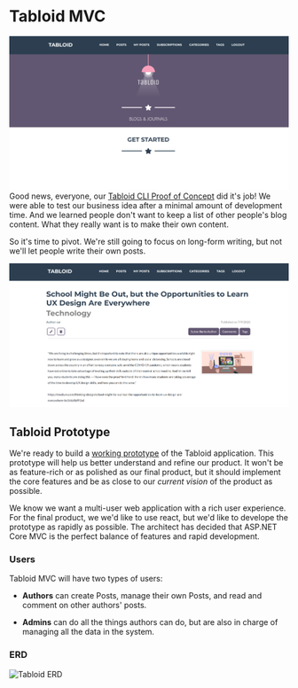 # Tabloid MVC
![Tabloid](./TabloidHome.png)
Good news, everyone, our [Tabloid CLI Proof of Concept](https://github.com/nashville-software-school/TabloidCLI) did it's job! We were able to test our business idea after a minimal amount of development time. And we learned people don't want to keep a list of other people's blog content. What they really want is to make their own content.

So it's time to pivot. We're still going to focus on long-form writing, but not we'll let people write their own posts.

![Tabloid Post](./TabloidPost.png)


## Tabloid Prototype

We're ready to build a [working prototype](https://en.wikipedia.org/wiki/Prototype) of the Tabloid application. This prototype will help us better understand and refine our product. It won't be as feature-rich or as polished as our final product, but it should implement the core features and be as close to our _current vision_ of the product as possible. 

We know we want a multi-user web application with a rich user experience. For the final product, we we'd like to use react, but we'd like to develope the prototype as rapidly as possible. The architect has decided that ASP<span>.NET</span> Core MVC is the perfect balance of features and rapid development.

### Users

Tabloid MVC will have two types of users:

* **Authors** can create Posts, manage their own Posts, and read and comment on other authors' posts.

* **Admins** can do all the things authors can do, but are also in charge of managing all the data in the system.

### ERD

![Tabloid ERD](./Tabloid.png)